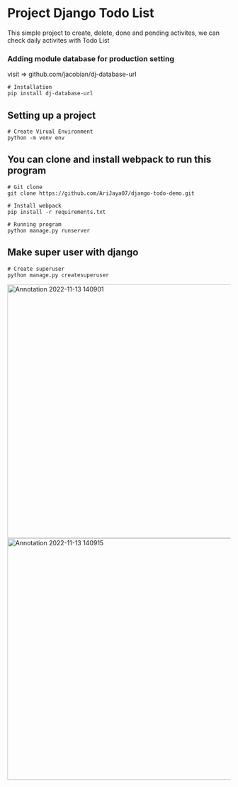 # Project Django Todo List
This simple project to create, delete, done and pending activites, we can check daily activites  with Todo List

### Adding module database for production setting
visit => github.com/jacobian/dj-database-url

    # Installation
    pip install dj-database-url

## Setting up a project
    # Create Virual Environment
    python -m venv env
    
## You can clone and install webpack to run this program
    # Git clone
    git clone https://github.com/AriJaya07/django-todo-demo.git
    
    # Install webpack
    pip install -r requirements.txt
    
    # Running program
    python manage.py runserver
    
## Make super user with django
    # Create superuser
    python manage.py createsuperuser
    
<img width="571" alt="Annotation 2022-11-13 140901" src="https://user-images.githubusercontent.com/110078690/201508422-b5949a74-5c4a-44e2-8a7c-318c47b97553.png">
<img width="544" alt="Annotation 2022-11-13 140915" src="https://user-images.githubusercontent.com/110078690/201508424-66862e6e-28e9-4e94-9ae0-84f8f61a015d.png">
